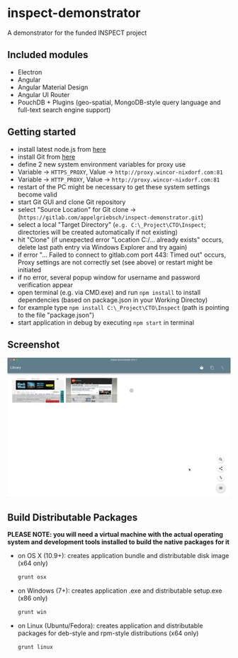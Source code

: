 # inspect-demonstrator
A demonstrator for the funded INSPECT project

## Included modules
* Electron
* Angular
* Angular Material Design
* Angular UI Router
* PouchDB + Plugins (geo-spatial, MongoDB-style query language and full-text search engine support)

## Getting started
* install latest node.js from [here](http://www.nodejs.org)
* install Git from [here](https://git-scm.com/)
* define 2 new system environment variables for proxy use
 * Variable -> ```HTTPS_PROXY```, Value -> ```http://proxy.wincor-nixdorf.com:81``` 
 * Variable -> ```HTTP_PROXY```, Value -> ```http://proxy.wincor-nixdorf.com:81``` 
 * restart of the PC might be necessary to get these system settings become valid
* start Git GUI and clone Git repository
 *  select "Source Location" for Git clone -> (```https://gitlab.com/appelgriebsch/inspect-demonstrator.git```)
 *  select a local "Target Directory" (`e.g. C:\_Project\CTO\Inspect`; directories will be created automatically if not existing)
 *  hit "Clone" (if unexpected error "Location C:/... already exists" occurs, delete last path entry via Windows Explorer and try again)
 *  if error "... Failed to connect to gitlab.com port 443: Timed out" occurs, Proxy settings are not correctly set (see above) or restart might be initiated
 *  if no error, several popup window for username and password verification appear
* open terminal (e.g. via CMD.exe) and run ```npm install``` to install dependencies (based on package.json in your Working Directoy)
 * for example type `npm install C:\_Project\CTO\Inspect` (path is pointing to the file "package.json")
* start application in debug by executing ```npm start``` in terminal

## Screenshot

![screenshot](screenshot.png)

## Build Distributable Packages

**PLEASE NOTE: you will need a virtual machine with the actual operating system and development tools installed to build the native packages for it**

* on OS X (10.9+): creates application bundle and distributable disk image (x64 only)

  ```bash
  grunt osx
  ```
* on Windows (7+): creates application .exe and distributable setup.exe (x86 only)

  ```bash
  grunt win
  ```
* on Linux (Ubuntu/Fedora): creates application and distributable packages for deb-style and rpm-style distributions (x64 only)

  ```bash
  grunt linux
  ```
